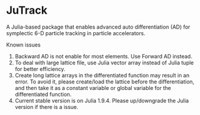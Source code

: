 # JuTrack

A Julia-based package that enables advanced auto differentiation (AD) for symplectic 6-D particle tracking in particle accelerators.

Known issues
1. Backward AD is not enable for most elements. Use Forward AD instead.
2. To deal with large lattice file, use Julia vector array instead of Julia tuple for better efficiency. 
3. Create long lattice arrays in the differentiated function may result in an error. To avoid it, please create/load the lattice before the differentiation, and then take it as a constant variable or global variable for the differentiated function. 
4. Current stable version is on Julia 1.9.4. Please up/downgrade the Julia version if there is a issue.


